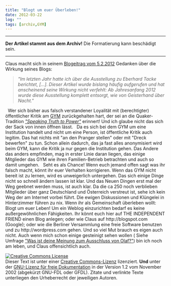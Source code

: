 ```yaml
---
title: "Blogt um euer Überleben!"
date: 2012-03-22
log: ""
tags: [archiv,GYM]
---
```

<hr><b>Der Artikel stammt aus dem Archiv!</b> Die Formatierung kann beschädigt sein.<hr>
Claus macht sich in seinem <a href="http://quaekernachrichten.blogspot.com/2012/02/eberhard-tacke-geht-charlotte-pauly.html">Blogeitrag vom 5.2.2012</a> Gedanken &uuml;ber die Wirkung seines Blogs:
<blockquote> <i>&quot;Im letzten Jahr hatte ich &uuml;ber die Ausstellung zu Eberhard Tacke berichtet,  [...]. Dieser Artikel wurde bislang h&auml;ufig aufgerufen und hat anscheinend seine Wirkung nicht verfehlt: Ab Jahresanfang 2012 wurde diese Ausstellung komplett entsorgt, wie von Geisterhand &uuml;ber Nacht.&quot;</i>  </blockquote>
&nbsp;
Wer sich bisher aus falsch verstandener Loyalit&auml;t mit (berechtigter) &ouml;ffentlicher Kritik am <a href="http://de.wikipedia.org/wiki/Glossar_Qu%C3%A4kertum#GYM">GYM</a> zur&uuml;ckgehalten hart, der sei an die Quaker-Tradition <i><a href="http://de.wikipedia.org/wiki/Glossar_Qu&auml;kertum#Speaking_Truth_to_Power">&quot;Speaking Truth to Power&quot;</a></i> erinnert! Und ich glaube nicht das sich der Sack von innen &ouml;ffnen l&auml;sst. 
<!--break-->
&nbsp;
Da es sich bei dem GYM um eine Institution handelt und nicht um eine Person, ist &ouml;ffentliche Kritik auch legitim. Das hat nichts mit &quot;an den Pranger stellen&quot; oder mit &quot;Dreck bewerfen&quot; zu tun. Schon allein dadurch, das ja fast alles anonymisiert wird beim GYM, kann die Kritik ja nur gegen die Institution gehen. Das Andere das anders empfinden, mag in erster Linie daran liegen, das einige Mitglieder das GYM wie ihren Familien-Betrieb betrachten und auch so damit umgehen.
&nbsp;
Seht es als Chance! Wenn euch jemand offen sagt was ihr falsch macht, k&ouml;nnt ihr euer Verhalten korrigieren. Wenn das GYM nicht bereit ist zu lernen, wird es unweigerlich untergehen. Das sich einige Dinge nicht so schnell &auml;ndern lassen ist klar. Und das Neuen Dingen erst mal der Weg geebnet werden muss, ist auch klar. Da die ca 250 noch verblieben Mitglieder &uuml;ber ganz Deutschland und &Ouml;sterreich verstreut ist, sehe ich kein Weg der am Internet vorbei f&uuml;hrt. Die ewigen Diskussionen und Kl&uuml;ngelei in Hinterzimmer f&uuml;hren zu nix. Wenn ihr als Gemeinschaft &uuml;berleben wollt: Blogt um euer Leben!
Um ein Weblog einzurichten bedarf es keine au&szlig;ergew&ouml;hnlichen F&auml;higkeiten. Ihr k&ouml;nnt euch hier auf THE INDEPENDENT FRIEND einen Blog anlegen; oder wie Claus auf http://blogspot.com (Google); oder wie die Berliner Versammlung eine freie Software benutzen und zu http://wordpress.com gehen. Und so viel Mut brauch es eigen auch nicht. Auch wenn mich schon einige gesteinigt sehen wollen ( Siehe Umfrage <a href="http://www.the-independent-friend.de/?q=node/765/results">&quot;Was ist deine Meinung zum Ausschluss von Olaf?&quot;</a>) bin ich noch am leben, und Claus offensichtlich auch.

<a rel="license" href="http://creativecommons.org/licenses/by-sa/3.0/de/"><img alt="Creative Commons License" style="border-width: 0pt;" src="http://i.creativecommons.org/l/by-sa/3.0/de/88x31.png" /></a><br />
Dieser <span xmlns:dc="http://purl.org/dc/elements/1.1/" href="http://purl.org/dc/dcmitype/Text" rel="dc:type">Text</span> ist unter einer <a rel="license" href="http://creativecommons.org/licenses/by-sa/3.0/de/">Creative Commons-Lizenz</a> lizenziert. <b>Und</b> unter der <a href="http://de.wikipedia.org/wiki/GFDL">GNU-Lizenz f&uuml;r freie Dokumentation</a> in der Version 1.2 vom November 2002 (abgek&uuml;rzt GNU-FDL oder GFDL). Zitate und verlinkte Texte unterliegen den Urheberrecht der jeweiligen Autoren.
